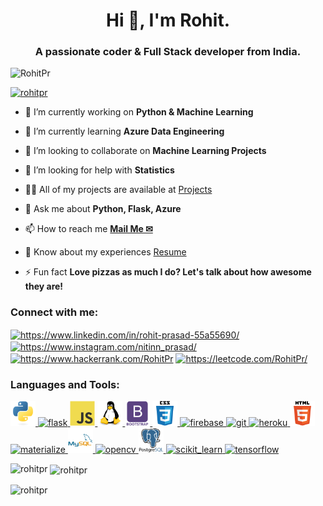 <h1 align="center">Hi 👋, I'm Rohit.</h1>
<h3 align="center">A passionate coder & Full Stack developer from India.</h3>

<p align="left"> <img src="https://komarev.com/ghpvc/?username=rohitpr&label=Profile%20views&color=0e75b6&style=flat" alt="RohitPr" /> </p>

<p align="left"> <a href="https://github.com/ryo-ma/github-profile-trophy"><img src="https://github-profile-trophy.vercel.app/?username=rohitpr" alt="rohitpr" /></a> </p>

- 🔭 I’m currently working on **Python & Machine Learning**

- 🌱 I’m currently learning **Azure Data Engineering**

- 👯 I’m looking to collaborate on **Machine Learning Projects**

- 🤝 I’m looking for help with **Statistics**

- 👨‍💻 All of my projects are available at [Projects](https://github.com/RohitPr?tab=repositories)

- 💬 Ask me about **Python, Flask, Azure**

- 📫 How to reach me **[Mail Me ✉](mailto:rohit.prasad95@outlook.com)**

- 📄 Know about my experiences [Resume](https://github.com/RohitPr/RohitPr/blob/main/RohitPrasad.pdf)

- ⚡ Fun fact **Love pizzas as much I do? Let's talk about how awesome they are!**

<h3 align="left">Connect with me:</h3>
<p align="left">
<a href="https://www.linkedin.com/in/rohit-prasad-55a55690/" target="blank"><img align="center" src="https://cdn.jsdelivr.net/npm/simple-icons@3.0.1/icons/linkedin.svg" alt="https://www.linkedin.com/in/rohit-prasad-55a55690/" height="30" width="40" /></a>
<a href="https://www.instagram.com/rohit.prasad95/" target="blank"><img align="center" src="https://cdn.jsdelivr.net/npm/simple-icons@3.0.1/icons/instagram.svg" alt="https://www.instagram.com/nitinn_prasad/" height="30" width="40" /></a>
<a href="https://www.hackerrank.com/RohitPr" target="blank"><img align="center" src="https://cdn.jsdelivr.net/npm/simple-icons@3.0.1/icons/hackerrank.svg" alt="https://www.hackerrank.com/RohitPr" height="30" width="40" /></a>
<a href="https://leetcode.com/RohitPr/" target="blank"><img align="center" src="https://cdn.jsdelivr.net/npm/simple-icons@3.0.1/icons/leetcode.svg" alt="https://leetcode.com/RohitPr/" height="30" width="40" /></a>
</p>

<h3 align="left">Languages and Tools:</h3>
<p align="left"><a href="https://www.python.org" target="_blank"> <img src="https://raw.githubusercontent.com/devicons/devicon/master/icons/python/python-original.svg" alt="python" width="40" height="40"/> </a> <a href="https://flask.palletsprojects.com/" target="_blank"> <img src="https://www.vectorlogo.zone/logos/pocoo_flask/pocoo_flask-icon.svg" alt="flask" width="40" height="40"/> </a><a href="https://developer.mozilla.org/en-US/docs/Web/JavaScript" target="_blank"> <img src="https://raw.githubusercontent.com/devicons/devicon/master/icons/javascript/javascript-original.svg" alt="javascript" width="40" height="40"/> </a> <a href="https://www.linux.org/" target="_blank"> <img src="https://raw.githubusercontent.com/devicons/devicon/master/icons/linux/linux-original.svg" alt="linux" width="40" height="40"/<a href="https://getbootstrap.com" target="_blank"> <img src="https://raw.githubusercontent.com/devicons/devicon/master/icons/bootstrap/bootstrap-plain-wordmark.svg" alt="bootstrap" width="40" height="40"/> </a> <a href="https://www.w3schools.com/css/" target="_blank"> <img src="https://raw.githubusercontent.com/devicons/devicon/master/icons/css3/css3-original-wordmark.svg" alt="css3" width="40" height="40"/> </a> <a href="https://firebase.google.com/" target="_blank"> <img src="https://www.vectorlogo.zone/logos/firebase/firebase-icon.svg" alt="firebase" width="40" height="40"/> </a> <a href="https://git-scm.com/" target="_blank"> <img src="https://www.vectorlogo.zone/logos/git-scm/git-scm-icon.svg" alt="git" width="40" height="40"/> </a> <a href="https://heroku.com" target="_blank"> <img src="https://www.vectorlogo.zone/logos/heroku/heroku-icon.svg" alt="heroku" width="40" height="40"/> </a> <a href="https://www.w3.org/html/" target="_blank"> <img src="https://raw.githubusercontent.com/devicons/devicon/master/icons/html5/html5-original-wordmark.svg" alt="html5" width="40" height="40"/> </a> <a href="https://www.java.com" target="_blank"><a href="https://materializecss.com/" target="_blank"> <img src="https://raw.githubusercontent.com/prplx/svg-logos/5585531d45d294869c4eaab4d7cf2e9c167710a9/svg/materialize.svg" alt="materialize" width="40" height="40"/> </a> <a href="https://www.mysql.com/" target="_blank"> <img src="https://raw.githubusercontent.com/devicons/devicon/master/icons/mysql/mysql-original-wordmark.svg" alt="mysql" width="40" height="40"/> </a> <a href="https://opencv.org/" target="_blank"> <img src="https://www.vectorlogo.zone/logos/opencv/opencv-icon.svg" alt="opencv" width="40" height="40"/> </a> <a href="https://www.postgresql.org" target="_blank"> <img src="https://raw.githubusercontent.com/devicons/devicon/master/icons/postgresql/postgresql-original-wordmark.svg" alt="postgresql" width="40" height="40"/> </a>  </a> <a href="https://scikit-learn.org/" target="_blank"> <img src="https://upload.wikimedia.org/wikipedia/commons/0/05/Scikit_learn_logo_small.svg" alt="scikit_learn" width="40" height="40"/> </a> <a href="https://www.tensorflow.org" target="_blank"> <img src="https://www.vectorlogo.zone/logos/tensorflow/tensorflow-icon.svg" alt="tensorflow" width="40" height="40"/> </a> </p>

<p><img align="left" src="https://github-readme-stats.vercel.app/api/top-langs?username=rohitpr&show_icons=true&locale=en&layout=compact" alt="rohitpr" /></p>

<p>&nbsp;<img align="center" src="https://github-readme-stats.vercel.app/api?username=rohitpr&show_icons=true&locale=en" alt="rohitpr" /></p>

<p><img align="center" src="https://github-readme-streak-stats.herokuapp.com/?user=rohitpr&" alt="rohitpr" /></p>
